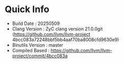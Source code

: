 # Quick Info
* Build Date : 20250509
* Clang Version : ZyC clang version 21.0.0git (https://github.com/llvm/llvm-project 4bcc083a72248bbf5bb4aaf70ba8008cfd9630e9)
* Binutils Version : master
* Compiled Based : https://github.com/llvm/llvm-project/commit/4bcc083a

